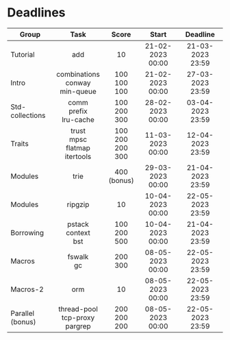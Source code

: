 # Deadlines

| Group           | Task                                  | Score                    | Start            | Deadline         |
| ----------------|:-------------------------------------:|:------------------------:|:----------------:|:----------------:|
| Tutorial        | add                                   | 10                       | 21-02-2023 00:00 | 21-03-2023 23:59 |
| Intro           | combinations<br>conway<br>min-queue   | 100<br>100<br>100        | 21-02-2023 00:00 | 27-03-2023 23:59 |
| Std-collections | comm<br>prefix<br>lru-cache           | 100<br>200<br>300        | 28-02-2023 00:00 | 03-04-2023 23:59 |
| Traits          | trust<br>mpsc<br>flatmap<br>itertools | 100<br>200<br>200<br>300 | 11-03-2023 00:00 | 12-04-2023 23:59 |
| Modules         | trie                                  | 400 (bonus)              | 29-03-2023 00:00 | 21-04-2023 23:59 |
| Modules         | ripgzip                               | 10                       | 10-04-2023 00:00 | 22-05-2023 23:59 |
| Borrowing       | pstack<br>context<br>bst              | 100<br>200<br>500        | 10-04-2023 00:00 | 21-04-2023 23:59 |
| Macros          | fswalk<br>gc                          | 200<br>300               | 08-05-2023 00:00 | 22-05-2023 23:59 |
| Macros-2        | orm                                   | 10                       | 08-05-2023 00:00 | 22-05-2023 23:59 |
| Parallel (bonus)| thread-pool<br>tcp-proxy<br>pargrep   | 200<br>200<br>200        | 08-05-2023 00:00 | 22-05-2023 23:59 |

